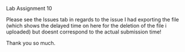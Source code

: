 Lab Assignment 10

Please see the Issues tab in regards to the issue I had exporting the file
(which shows the delayed time on here for the deletion of the file i uploaded) 
but doesnt correspond to the actual submission time!

Thank you so much.
